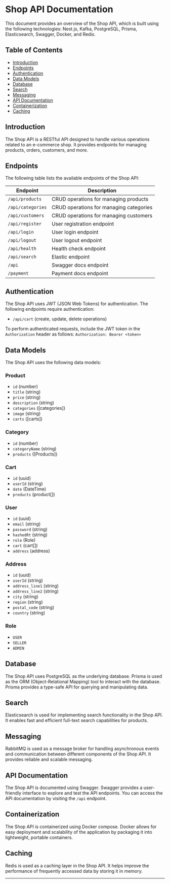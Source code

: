 # Shop API Documentation

This document provides an overview of the Shop API, which is built using the following technologies: Nest.js, Kafka, PostgreSQL, Prisma, Elasticsearch, Swagger, Docker, and Redis.

## Table of Contents

- [Introduction](#introduction)
- [Endpoints](#endpoints)
- [Authentication](#authentication)
- [Data Models](#data-models)
- [Database](#database)
- [Search](#search)
- [Messaging](#messaging)
- [API Documentation](#api-documentation)
- [Containerization](#containerization)
- [Caching](#caching)

## Introduction

The Shop API is a RESTful API designed to handle various operations related to an e-commerce shop. It provides endpoints for managing products, orders, customers, and more.

## Endpoints

The following table lists the available endpoints of the Shop API:

| Endpoint                     | Description                                     |
| ---------------------------- | ----------------------------------------------- |
| `/api/products`              | CRUD operations for managing products           |
| `/api/categories`            | CRUD operations for managing categories         |
| `/api/customers`             | CRUD operations for managing customers          |
| `/api/register`              | User registration endpoint                      |
| `/api/login`                 | User login endpoint                             |
| `/api/logout`                | User logout endpoint                            |
| `/api/health`                | Health check endpoint                           |
| `/api/search`                | Elastic endpoint                                |
| `/api`                       | Swagger docs endpoint                           |
| `/payment`                   | Payment docs endpoint                           |

## Authentication

The Shop API uses JWT (JSON Web Tokens) for authentication. The following endpoints require authentication:

- `/api/cart` (create, update, delete operations)

To perform authenticated requests, include the JWT token in the `Authorization` header as follows: `Authorization: Bearer <token>`

## Data Models

The Shop API uses the following data models:

### Product

- `id` (number)
- `title` (string)
- `price` (string)
- `description` (string)
- `categories` ([categories])
- `image` (string)
- `carts` ([carts])

### Category

- `id` (number)
- `categoryName` (string)
- `products` ([Products])

### Cart

- `id` (uuid)
- `userId` (string)
- `date` (DateTime)
- `products` (product[])

### User

- `id` (uuid)
- `email` (string)
- `password` (string)
- `hashedRt` (string)
- `role` (Role)
- `cart` (cart[])
- `address` (address)

### Address

- `id` (uuid)
- `userId` (string)
- `address_line1` (string)
- `address_line2` (string)
- `city` (string)
- `region` (string)
- `postal_code` (string)
- `country` (string)

### Role
- `USER`
- `SELLER`
- `ADMIN`

## Database

The Shop API uses PostgreSQL as the underlying database. Prisma is used as the ORM (Object-Relational Mapping) tool to interact with the database. Prisma provides a type-safe API for querying and manipulating data.

## Search

Elasticsearch is used for implementing search functionality in the Shop API. It enables fast and efficient full-text search capabilities for products.

## Messaging

RabbitMQ is used as a message broker for handling asynchronous events and communication between different components of the Shop API. It provides reliable and scalable messaging.

## API Documentation

The Shop API is documented using Swagger. Swagger provides a user-friendly interface to explore and test the API endpoints. You can access the API documentation by visiting the `/api` endpoint.

## Containerization

The Shop API is containerized using Docker compose. Docker allows for easy deployment and scalability of the application by packaging it into lightweight, portable containers.

## Caching

Redis is used as a caching layer in the Shop API. It helps improve the performance of frequently accessed data by storing it in memory.

---
